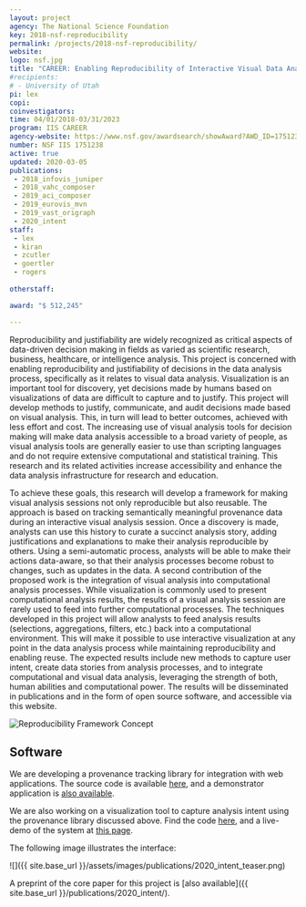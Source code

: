 ```yaml
---
layout: project
agency: The National Science Foundation
key: 2018-nsf-reproducibility
permalink: /projects/2018-nsf-reproducibility/
website:
logo: nsf.jpg
title: "CAREER: Enabling Reproducibility of Interactive Visual Data Analysis"
#recipients:
# - University of Utah 
pi: lex
copi: 
coinvestigators:
time: 04/01/2018-03/31/2023
program: IIS CAREER 
agency-website: https://www.nsf.gov/awardsearch/showAward?AWD_ID=1751238
number: NSF IIS 1751238
active: true
updated: 2020-03-05
publications: 
 - 2018_infovis_juniper
 - 2018_vahc_composer
 - 2019_aci_composer
 - 2019_eurovis_mvn
 - 2019_vast_origraph
 - 2020_intent
staff:
 - lex
 - kiran
 - zcutler
 - goertler
 - rogers
 
otherstaff:  

award: "$ 512,245"

---
```


Reproducibility and justifiability are widely recognized as critical aspects of data-driven decision making in fields as varied as scientific research, business, healthcare, or intelligence analysis. This project is concerned with enabling reproducibility and justifiability of decisions in the data analysis process, specifically as it relates to visual data analysis. Visualization is an important tool for discovery, yet decisions made by humans based on visualizations of data are difficult to capture and to justify. This project will develop methods to justify, communicate, and audit decisions made based on visual analysis. This, in turn will lead to better outcomes, achieved with less effort and cost. The increasing use of visual analysis tools for decision making will make data analysis accessible to a broad variety of people, as visual analysis tools are generally easier to use than scripting languages and do not require extensive computational and statistical training. This research and its related activities increase accessibility and enhance the data analysis infrastructure for research and education. 

To achieve these goals, this research will develop a framework for making visual analysis sessions not only reproducible but also reusable. The approach is based on tracking semantically meaningful provenance data during an interactive visual analysis session. Once a discovery is made, analysts can use this history to curate a succinct analysis story, adding justifications and explanations to make their analysis reproducible by others. Using a semi-automatic process, analysts will be able to make their actions data-aware, so that their analysis processes become robust to changes, such as updates in the data. A second contribution of the proposed work is the integration of visual analysis into computational analysis processes. While visualization is commonly used to present computational analysis results, the results of a visual analysis session are rarely used to feed into further computational processes. The techniques developed in this project will allow analysts to feed analysis results (selections, aggregations, filters, etc.) back into a computational environment. This will make it possible to use interactive visualization at any point in the data analysis process while maintaining reproducibility and enabling reuse. The expected results include new methods to capture user intent, create data stories from analysis processes, and to integrate computational and visual data analysis, leveraging the strength of both, human abilities and computational power. The results will be disseminated in publications and in the form of open source software, and accessible via this website.

![Reproducibility Framework Concept](../2018-nsf-reproducibility_concept.png)

## Software

We are developing a provenance tracking library for integration with web applications. The source code is available [here](https://github.com/visdesignlab/provenance-lib-core), and a demonstrator application is [also available](https://github.com/visdesignlab/provenance-lib-core-demo). 

We are also working on a visualization tool to capture analysis intent using the provenance library discussed above. Find the code [here](https://github.com/visdesignlab/intent-system), and a live-demo of the system at [this page](https://vdl.sci.utah.edu/predicting-intent/). 

The following image illustrates the interface: 

![]({{ site.base_url }}/assets/images/publications/2020_intent_teaser.png)


A preprint of the core paper for this project is [also available]({{ site.base_url }}/publications/2020_intent/). 




